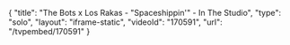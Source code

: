 {
    "title": "The Bots x Los Rakas - \"Spaceshippin'\" - In The Studio",
    "type": "solo",
    "layout": "iframe-static",
    "videoId": "170591",
    "url": "\/tvpembed\/170591"
}